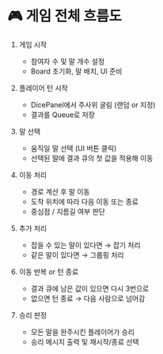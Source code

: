 # 🎮 게임 전체 흐름도

1. 게임 시작
   - 참여자 수 및 말 개수 설정
   - Board 초기화, 말 배치, UI 준비

2. 플레이어 턴 시작
   - DicePanel에서 주사위 굴림 (랜덤 or 지정)
   - 결과를 Queue로 저장

3. 말 선택
   - 움직일 말 선택 (UI 버튼 클릭)
   - 선택된 말에 결과 큐의 첫 값을 적용해 이동

4. 이동 처리
   - 경로 계산 후 말 이동
   - 도착 위치에 따라 다음 이동 또는 종료
   - 중심점 / 지름길 여부 판단

5. 추가 처리
   - 잡을 수 있는 말이 있다면 → 잡기 처리
   - 같은 말이 있다면 → 그룹핑 처리

6. 이동 반복 or 턴 종료
   - 결과 큐에 남은 값이 있으면 다시 3번으로
   - 없으면 턴 종료 → 다음 사람으로 넘어감

7. 승리 판정
   - 모든 말을 완주시킨 플레이어가 승리
   - 승리 메시지 출력 및 재시작/종료 선택